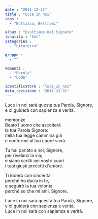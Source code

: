 ```yaml
---
date : "2011-12-31"
title : "Luce in noi"
tags : 
  - "Buttazzo, Beltrami"

album : "Esultiamo nel Signore"
tonalita : "Sol"
categories : 
  - "Liturgica"

gruppo : 
  - ""

momenti : 
  - "Parola"
  - "Lode"

identificatore : "luce_in_noi"
data_revisione : "2011-12-31"
---
```

  
  
  
  
  
  
  
  
  
  
Luce in noi sarà questa tua Parola, Signore,  
e ci guiderà con sapienza e verità.  
  
  
memorize  
 Beato l'uomo che ascolterà  
 la tua Parola Signore:   
 nella tua legge cammina già   
e conforme al tuo cuore vivrà.      
  
  
  
 Tu hai parlato a noi, Signore,   
 per rivelarci la via;   
 e siano scritti nei nostri cuori   
i tuoi giusti precetti d'amore.   
  
  
  
 Ti loderò con sincerità   
 perché ho ducia in te,   
 e seguirò la tua volontà   
perché so che mi ami, Signore.   
  
  
  
Luce in noi sarà questa tua Parola, Signore,  
e ci guiderà con sapienza e verità.         
Luce in noi sarà con sapienza e verità.  
  
  
  
  
  

